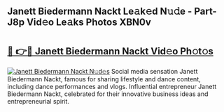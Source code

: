 ## Janett Biedermann Nackt Le𝚊k𝚎d N𝚞𝚍e - Part-J8p Vid𝚎o Le𝚊ks Photos XBN0v

# <h2><a href="http://fb768q.evod.top/?m=Janett+Biedermann+Nackt">🔗 👉🔴 Janett Biedermann Nackt Vid𝚎o Ph𝚘t𝚘s</a></h2>

[![Janett Biedermann Nackt N𝚞d𝚎s](https://i.imgur.com/8V9OHl7.gif)](http://fb768q.evod.top/?m=Janett+Biedermann+Nackt)
Social media sensation Janett Biedermann Nackt, famous for sharing lifestyle and dance content, including dance performances and vlogs. Influential entrepreneur Janett Biedermann Nackt, celebrated for their innovative business ideas and entrepreneurial spirit. 
